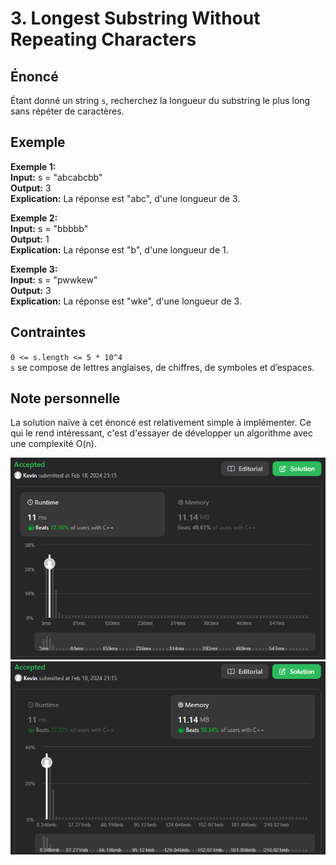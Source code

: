 # 3. Longest Substring Without Repeating Characters

## Énoncé

Étant donné un string `s`, recherchez la longueur du substring le plus long sans répéter de caractères.

## Exemple

**Exemple 1:**  
**Input:** s = "abcabcbb"  
**Output:** 3  
**Explication:** La réponse est "abc", d'une longueur de 3.

**Exemple 2:**  
**Input:** s = "bbbbb"  
**Output:** 1  
**Explication:** La réponse est "b", d'une longueur de 1.

**Exemple 3:**  
**Input:** s = "pwwkew"  
**Output:** 3  
**Explication:** La réponse est "wke", d'une longueur de 3.

## Contraintes

`0 <= s.length <= 5 * 10^4`  
`s` se compose de lettres anglaises, de chiffres, de symboles et d’espaces.

## Note personnelle

La solution naïve à cet énoncé est relativement simple à implémenter. Ce qui le rend intéressant, c'est d'essayer de développer un algorithme avec une complexité O(n).

<img src="./imgs/runtime.png"/>
<img src="./imgs/memory.png"/>
